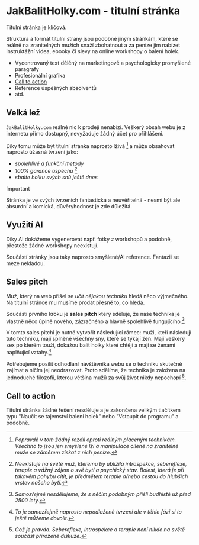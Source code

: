# JakBalitHolky.com - titulní stránka

Titulní stránka je klíčová.

Struktura a formát titulní strany jsou podobné jiným stránkám, které se reálně na zranitelných mužích snaží zbohatnout a za peníze jim nabízet instruktážní videa, ebooky či slevy na online workshopy o balení holek.

- Vycentrovaný text dělěný na marketingově a psychologicky promyšlené paragrafy
- Profesionální grafika
- [Call to action](https://en.wikipedia.org/wiki/Call_to_action_(marketing))
- Reference úspěšných absolventů
- atd.

## Velká lež

`JakBalitHolky.com` reálně nic k prodeji nenabízí. Veškerý obsah webu je z internetu přímo dostupný, nevyžaduje žádný účet pro přihlášení.

Díky tomu může být titulní stránka  naprosto lživá [^x] a může obsahovat naprosto úžasná tvrzení jako:

- *spolehlivé a funkční metody*
- *100% garance úspěchu* [^y]
- *sbalte holku svých snů ještě dnes*

> [!IMPORTANT]
> Stránka je ve svých tvrzeních fantastická a neuvěřitelná - nesmí být ale absurdní a komická, důvěryhodnost je zde důležitá.

## Využití AI

Díky AI dokážeme vygenerovat např. fotky z workshopů a podobně, přestože žádné workshopy neexistují.

Součástí stránky jsou taky naprosto smyšlené/AI reference. Fantazii se meze nekladou.

## Sales pitch

Muž, který na web přišel se *učit nějakou techniku* hledá něco výjmečného. Na titulní stránce mu musíme prodat přesně to, co hledá.

Součástí prvního kroku je **sales pitch** který sděluje, že naše technika je vlastně něco úplně nového, zázračného a hlavně spolehlivě fungujícího.[^b]

V tomto sales pitchi je nutné vytvořit následující rámec: muži, kteří následují tuto techniku, mají splněné všechny sny, které se týkají žen. Mají veškerý sex po kterém touží, dokážou balit holky které chtějí a mají se ženami naplňující vztahy.[^n]

Potřebujeme posílit odhodlání návštěvníka webu se o techniku skutečně zajímat a ničím jej neodrazovat. Proto sdělíme, že technika je založena na jednoduché filozofii, kterou většina mužů za svůj život nikdy nepochopí [^n2].

## Call to action

Titulní stránka žádné řešení nesděluje a je zakončena velikým tlačítkem typu "Naučit se tajemství balení holek" nebo "Vstoupit do programu" a podobně.

[^b]: *Samozřejmě nesdělujeme, že s něčím podobným přišli budhisté už před 2500 lety.*

[^n]: *To je samozřejmě naprosto nepodložené tvrzení ale v téhle fázi si to ještě můžeme dovolit.*

[^x]: *Popravdě v tom žádný rozdíl oproti reálným placeným technikám. Všechno to jsou jen smyšlené lži a manipulace cílené na zranitelné muže se záměrem získat z nich peníze.* 

[^y]: *Neexistuje na světě muž, kterému by ublížila introspekce, sebereflexe, terapie a vážný zájem o své bytí a psychický stav. Bolest, která je při takovém pohybu cítit, je předmětem terapie a/nebo cestou do hlubších vrstev našeho bytí.*

[^n2]: *Což je pravda. Sebereflexe, introspekce a terapie není nikde na světě součást přirozené diskuze.*